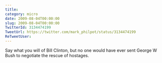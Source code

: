 ```yaml
---
title: 
category: micro
date: 2009-08-04T00:00:00
slug: 2009-08-04T00:00:00
TwitterId: 3134474199
TweetUrl: https://twitter.com/mark_philpot/status/3134474199
ReTweetUser: 
---
```


Say what you will of Bill Clinton, but no one would have ever sent George W Bush to negotiate the rescue of hostages.